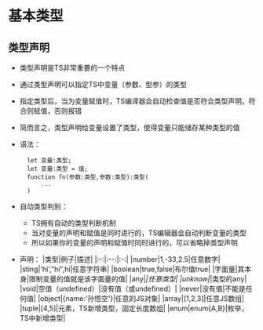 # 基本类型

## 类型声明

* 类型声明是TS非常重要的一个特点
* 通过类型声明可以指定TS中变量（参数、型参）的类型
* 指定类型后，当为变量赋值时，TS编译器会自动检查值是否符合类型声明，符合则赋值，否则报错
* 简而言之，类型声明给变量设置了类型，使得变量只能储存某种类型的值
* 语法：

        let 变量:类型;
        let 变量:类型 = 值;
        function fn(参数:类型,参数:类型):类型(
            ...
        )

* 自动类型判别：
  * TS拥有自动的类型判断机制
  * 当对变量的声明和赋值是同时进行的，TS编辑器会自动判断变量的类型
  * 所以如果你的变量的声明和赋值时同时进行的，可以省略掉类型声明

* 声明：
|类型|例子|描述|
|:-:|:--:|:-:|
|number|1,-33,2.5|任意数字|
|sting|'hi',"hi",hi|任意字符串|
|boolean|true,false|布尔值true|
|字面量|其本身|限制变量的值就是该字面量的值|
|any|*|任意类型|
|unknow|*|类型的any|
|void|空值（undefined）|没有值（或undefined）|
|never|没有值|不能是任何值|
|object|{name:'孙悟空'}|任意的JS对象|
|array|[1,2,3]|任意JS数组|
|tuple|[4,5]|元素，TS新增类型，固定长度数组|
|enum|enum{A,B}|枚举，TS中新增类型|

